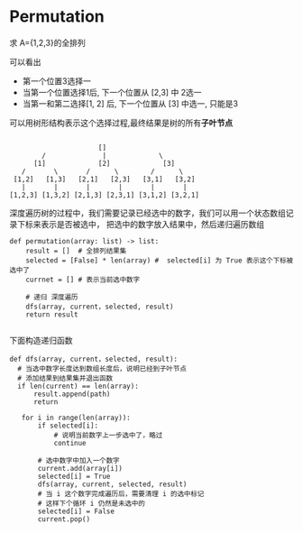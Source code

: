 # Permutation 


求 A={1,2,3}的全排列

可以看出
- 第一个位置3选择一
- 当第一个位置选择1后, 下一个位置从 [2,3] 中 2选一
- 当第一和第二选择[1, 2] 后, 下一个位置从 [3] 中选一, 只能是3


可以用树形结构表示这个选择过程,最终结果是树的所有**子叶节点**
```

                      []
        /              |             \
      [1]             [2]             [3]
   /       \       /      \        /      \
 [1,2]   [1,3]   [2,1]   [2,3]   [3,1]   [3,2]
   |       |       |       |       |       |
[1,2,3] [1,3,2] [2,1,3] [2,3,1] [3,1,2] [3,2,1]
```

深度遍历树的过程中，我们需要记录已经选中的数字，我们可以用一个状态数组记录下标来表示是否被选中，
把选中的数字放入结果中，然后递归遍历数组
```python3
def permutation(array: list) -> list:
    result = []  # 全排列结果集 
    selected = [False] * len(array) #  selected[i] 为 True 表示这个下标被选中了
    currnet = [] # 表示当前选中数字

    # 递归 深度遍历
    dfs(array, current，selected, result)
    return result
    
```
下面构造递归函数

```
def dfs(array, current，selected, result):
  # 当选中数字长度达到数组长度后，说明已经到子叶节点
  # 添加结果到结果集并退出函数
  if len(current) == len(array): 
      result.append(path)
      return
      
   for i in range(len(array)):
       if selected[i]:
           # 说明当前数字上一步选中了，略过
           continue
           
       # 选中数字中加入一个数字
       current.add(array[i])
       selected[i] = True
       dfs(array, current, selected, result)
       # 当 i 这个数字完成遍历后，需要清理 i 的选中标记
       # 这样下个循环 i 仍然是未选中的
       selected[i] = False
       current.pop()
```
